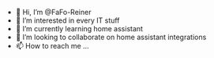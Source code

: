 - 👋 Hi, I’m @FaFo-Reiner
- 👀 I’m interested in every IT stuff
- 🌱 I’m currently learning home assistant
- 💞️ I’m looking to collaborate on home assistant integrations
- 📫 How to reach me ...

<!---
FaFo-Reiner/FaFo-Reiner is a ✨ special ✨ repository because its `README.md` (this file) appears on your GitHub profile.
You can click the Preview link to take a look at your changes.
--->
